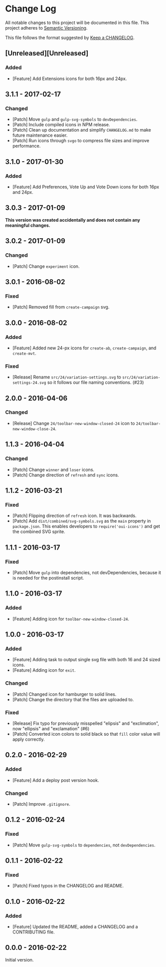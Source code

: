 # Change Log
All notable changes to this project will be documented in this file.
This project adheres to [Semantic Versioning](http://semver.org/).

This file follows the format suggested by [Keep a CHANGELOG](https://github.com/olivierlacan/keep-a-changelog).

## [Unreleased][Unreleased]
### Added
- [Feature] Add Extensions icons for both 16px and 24px.

## 3.1.1 - 2017-02-17
### Changed
- [Patch] Move `gulp` and `gulp-svg-symbols` to `devDependencies`.
- [Patch] Include compiled icons in NPM release.
- [Patch] Clean up documentation and simplify `CHANGELOG.md` to make future maintenance easier.
- [Patch] Run icons through `svgo` to compress file sizes and improve performance.

## 3.1.0 - 2017-01-30
### Added
- [Feature] Add Preferences, Vote Up and Vote Down icons for both 16px and 24px.

## 3.0.3 - 2017-01-09
__This version was created accidentally and does not contain any meaningful changes.__

## 3.0.2 - 2017-01-09
### Changed
- [Patch] Change `experiment` icon.

## 3.0.1 - 2016-08-02
### Fixed
- [Patch] Removed fill from `create-campaign` svg.

## 3.0.0 - 2016-08-02
### Added
- [Feature] Added new 24-px icons for `create-ab`, `create-campaign`, and `create-mvt`.

### Fixed
- [Release] Rename `src/24/variation-settings.svg` to `src/24/variation-settings-24.svg` so it follows our file naming conventions. (#23)

## 2.0.0 - 2016-04-06
### Changed
- [Release] Change `24/toolbar-new-window-closed-24` icon to `24/toolbar-new-window-close-24`.

## 1.1.3 - 2016-04-04
### Changed
- [Patch] Change `winner` and `loser` icons.
- [Patch] Change direction of `refresh` and `sync` icons.

## 1.1.2 - 2016-03-21
### Fixed
- [Patch] Flipping direction of `refresh` icon. It was backwards.
- [Patch] Add `dist/combined/svg-symbols.svg` as the `main` property in `package.json`. This enables developers to `require('oui-icons')` and get the combined SVG sprite.

## 1.1.1 - 2016-03-17
### Fixed
- [Patch] Move `gulp` into dependencies, not devDependencies, because it is needed for the postinstall script.

## 1.1.0 - 2016-03-17
### Added
- [Feature] Adding icon for `toolbar-new-window-closed-24`.

## 1.0.0 - 2016-03-17
### Added
- [Feature] Adding task to output single svg file with both 16 and 24 sized icons.
- [Feature] Adding icon for `exit`.

### Changed
- [Patch] Changed icon for hamburger to solid lines.
- [Patch] Change the directory that the files are uploaded to.

### Fixed
- [Release] Fix typo for previously misspelled "elipsis" and "exclimation", now "ellipsis" and "exclamation" (#6)
- [Patch] Converted icon colors to solid black so that `fill` color value will apply correctly.

## 0.2.0 - 2016-02-29
### Added
- [Feature] Add a deploy post version hook.

### Changed
- [Patch] Improve `.gitignore`.

## 0.1.2 - 2016-02-24
### Fixed
- [Patch] Move `gulp-svg-symbols` to `dependencies`, not `devDependencies`.

## 0.1.1 - 2016-02-22
### Fixed
- [Patch] Fixed typos in the CHANGELOG and README.

## 0.1.0 - 2016-02-22
### Added
- [Feature] Updated the README, added a CHANGELOG and a CONTRIBUTING file.

## 0.0.0 - 2016-02-22
Initial version.
